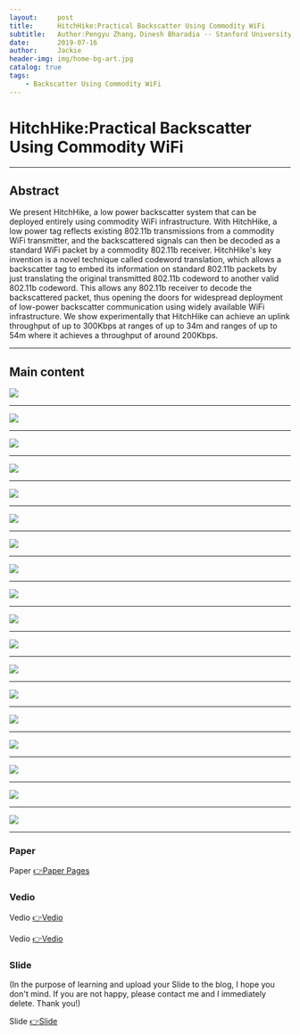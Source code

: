 ```yaml
---
layout:     post
title:      HitchHike:Practical Backscatter Using Commodity WiFi
subtitle:   Author:Pengyu Zhang，Dinesh Bharadia -- Stanford University; Kiran Joshi，Sachin Katti -- MIT
date:       2019-07-16
author:     Jackie
header-img: img/home-bg-art.jpg
catalog: true
tags:
    - Backscatter Using Commodity WiFi
---
```


# HitchHike:Practical Backscatter Using Commodity WiFi

***

## Abstract

We present HitchHike, a low power backscatter system that can be deployed entirely using commodity WiFi infrastructure. With HitchHike, a low power tag reflects existing 802.11b transmissions from a commodity WiFi transmitter, and the backscattered signals can then be decoded as a standard WiFi packet by a commodity 802.11b receiver. HitchHike's key invention is a novel technique called codeword translation, which allows a backscatter tag to embed its information on standard 802.11b packets by just translating the original transmitted 802.11b codeword to another valid 802.11b codeword. This allows any 802.11b receiver to decode the backscattered packet, thus opening the doors for widespread deployment of low-power backscatter communication using widely available WiFi infrastructure. We show experimentally that HitchHike can achieve an uplink
throughput of up to 300Kbps at ranges of up to 34m and ranges of up to 54m where it achieves a throughput of around 200Kbps.

***

## Main content

![](https://raw.githubusercontent.com/a416485164/a416485164.github.io/master/img/HitchHike/HitchHike1.jpg)

***

![](https://raw.githubusercontent.com/a416485164/a416485164.github.io/master/img/HitchHike/HitchHike2.jpg)

***

![](https://raw.githubusercontent.com/a416485164/a416485164.github.io/master/img/HitchHike/HitchHike3.jpg)

***

![](https://raw.githubusercontent.com/a416485164/a416485164.github.io/master/img/HitchHike/HitchHike4.jpg)

***

![](https://raw.githubusercontent.com/a416485164/a416485164.github.io/master/img/HitchHike/HitchHike5.jpg)

***

![](https://raw.githubusercontent.com/a416485164/a416485164.github.io/master/img/HitchHike/HitchHike6.jpg)

***

![](https://raw.githubusercontent.com/a416485164/a416485164.github.io/master/img/HitchHike/HitchHike7.jpg)

***

![](https://raw.githubusercontent.com/a416485164/a416485164.github.io/master/img/HitchHike/HitchHike8.jpg)

***

![](https://raw.githubusercontent.com/a416485164/a416485164.github.io/master/img/HitchHike/HitchHike9.jpg)

***

![](https://raw.githubusercontent.com/a416485164/a416485164.github.io/master/img/HitchHike/HitchHike10.jpg)

***

![](https://raw.githubusercontent.com/a416485164/a416485164.github.io/master/img/HitchHike/HitchHike11.jpg)

***

![](https://raw.githubusercontent.com/a416485164/a416485164.github.io/master/img/HitchHike/HitchHike12.jpg)

***

![](https://raw.githubusercontent.com/a416485164/a416485164.github.io/master/img/HitchHike/HitchHike13.jpg)

***

![](https://raw.githubusercontent.com/a416485164/a416485164.github.io/master/img/HitchHike/HitchHike14.jpg)

***

![](https://raw.githubusercontent.com/a416485164/a416485164.github.io/master/img/HitchHike/HitchHike15.jpg)

***

![](https://raw.githubusercontent.com/a416485164/a416485164.github.io/master/img/HitchHike/HitchHike16.jpg)

***

![](https://raw.githubusercontent.com/a416485164/a416485164.github.io/master/img/HitchHike/HitchHike17.jpg)

***

![](https://raw.githubusercontent.com/a416485164/a416485164.github.io/master/img/HitchHike/HitchHike18.jpg)

***

### Paper

<p>Paper <a href="https://pengyuzhang.github.io/papers/sensys16_back_comm.pdf">👉Paper Pages</a>

### Vedio

<p>Vedio <a href="https://www.youtube.com/watch?v=q7fCElntD9g">👉Vedio</a>

<p>Vedio <a href="https://www.youtube.com/watch?v=4tmatoD0I1o">👉Vedio</a>

### Slide
(In the purpose of learning and upload your Slide to the blog, I hope you don't mind.
If you are not happy, please contact me and I immediately delete. Thank you!)

<p>Slide <a href="https://www.youtube.com/watch?v=4tmatoD0I1o">👉Slide</a>





